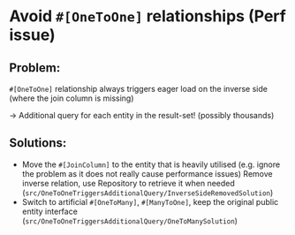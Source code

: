 # Avoid `#[OneToOne]` relationships (Perf issue)
## Problem:

`#[OneToOne]` relationship always triggers eager load on the inverse side (where the join column is missing)

→ Additional query for each entity in the result-set! (possibly thousands)

## Solutions:

- Move the `#[JoinColumn]` to the entity that is heavily utilised (e.g. ignore the problem as it does not really cause performance issues)
  Remove inverse relation, use Repository to retrieve it when needed (`src/OneToOneTriggersAdditionalQuery/InverseSideRemovedSolution`)
- Switch to artificial `#[OneToMany]`, `#[ManyToOne]`, keep the original public entity interface (`src/OneToOneTriggersAdditionalQuery/OneToManySolution`)

